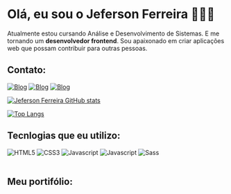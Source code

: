 # Olá, eu sou o Jeferson Ferreira 🧑🏽‍💻

<p>
Atualmente estou cursando Análise e Desenvolvimento de Sistemas. E me tornando um <strong>desenvolvedor frontend</strong>. Sou apaixonado em criar aplicações web que possam contribuir para outras pessoas.
</p>


## Contato:
[![Blog](https://img.shields.io/badge/Microsoft_Outlook-0078D4?style=for-the-badge&logo=microsoft-outlook&logoColor=white)](https://outlook.live.com/mail/0/)
[![Blog](https://img.shields.io/badge/LinkedIn-0077B5?style=for-the-badge&logo=linkedin&logoColor=white)](https://www.linkedin.com/in/jeferson-ferreira-934abb234/)
[![Blog](https://img.shields.io/badge/WhatsApp-25D366?style=for-the-badge&logo=whatsapp&logoColor=white)]("https://api.whatsapp.com/send?phone=5571983504607")

[![Jeferson Ferreira GitHub stats](https://github-readme-stats.vercel.app/api?username=jefersonferreira27&show_icons=true&theme=dracula)](https://github.com/jefersonferreira27)

[![Top Langs](https://github-readme-stats.vercel.app/api/top-langs/?username=jefersonferreira27&layout=compact&theme=dracula)](https://github.com/jefersonferreira27)




## Tecnlogias que eu utilizo:

<div style="display: inline_block">
    <img alt="HTML5"src="https://img.shields.io/badge/HTML5-E34F26?style=for-the-badge&logo=html5&logoColor=white">
    <img alt="CSS3"src="https://img.shields.io/badge/CSS3-1572B6?style=for-the-badge&logo=css3&logoColor=white">
    <img alt="Javascript"src="https://img.shields.io/badge/JavaScript-F7DF1E?style=for-the-badge&logo=javascript&logoColor=black">
    <img alt="Javascript"src="https://img.shields.io/badge/jQuery-0769AD?style=for-the-badge&logo=jquery&logoColor=white">
    <img alt="Sass"src="https://img.shields.io/badge/Sass-CC6699?style=for-the-badge&logo=sass&logoColor=white"><br><br>
</div>

## Meu portifólio:

<div>   


</div>












